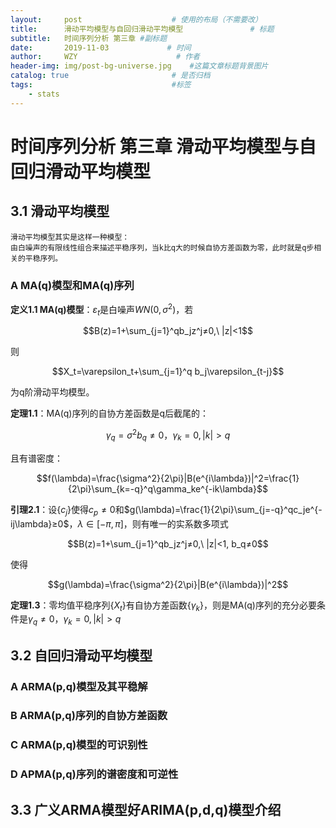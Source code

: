 ```yaml
---
layout:     post                    # 使用的布局（不需要改）
title:      滑动平均模型与自回归滑动平均模型               # 标题 
subtitle:   时间序列分析 第三章 #副标题
date:       2019-11-03             # 时间
author:     WZY                      # 作者
header-img: img/post-bg-universe.jpg    #这篇文章标题背景图片
catalog: true                       # 是否归档
tags:                               #标签
    - stats
--- 
```


# 时间序列分析 第三章 滑动平均模型与自回归滑动平均模型

## 3.1 滑动平均模型

```
滑动平均模型其实是这样一种模型：
由白噪声的有限线性组合来描述平稳序列，当k比q大的时候自协方差函数为零，此时就是q步相关的平稳序列。
```

### A MA(q)模型和MA(q)序列

**定义1.1 MA(q)模型**：$\varepsilon_t$是白噪声$WN(0,\sigma^2)$，若

$$B(z)=1+\sum_{j=1}^qb_jz^j≠0,\ |z|<1$$

则

$$X_t=\varepsilon_t+\sum_{j=1}^q b_j\varepsilon_{t-j}$$

为q阶滑动平均模型。

**定理1.1**：MA(q)序列的自协方差函数是q后截尾的：

$$\gamma_q=\sigma^2b_q≠0，\gamma_k=0, |k|>q$$

且有谱密度：

$$f(\lambda)=\frac{\sigma^2}{2\pi}|B(e^{i\lambda})|^2=\frac{1}{2\pi}\sum_{k=-q}^q\gamma_ke^{-ik\lambda}$$

**引理2.1**：设$\{c_j\}$使得$c_p≠0$和$g(\lambda)=\frac{1}{2\pi}\sum_{j=-q}^qc_je^{-ij\lambda}≥0$，$\lambda\in[-\pi,\pi]$，则有唯一的实系数多项式

$$B(z)=1+\sum_{j=1}^qb_jz^j≠0,\ |z|<1, b_q≠0$$

使得

$$g(\lambda)=\frac{\sigma^2}{2\pi}|B(e^{i\lambda})|^2$$

**定理1.3**：零均值平稳序列$\{X_t\}$有自协方差函数$\{\gamma_k\}$，则是MA(q)序列的充分必要条件是$\gamma_q≠0，\gamma_k=0, |k|>q$

## 3.2 自回归滑动平均模型

### A ARMA(p,q)模型及其平稳解

### B ARMA(p,q)序列的自协方差函数

### C ARMA(p,q)模型的可识别性

### D APMA(p,q)序列的谱密度和可逆性

## 3.3 广义ARMA模型好ARIMA(p,d,q)模型介绍
